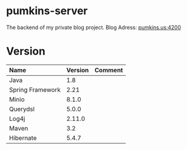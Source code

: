 # pumkins-server
  The backend of my private blog project.
  Blog Adress: [pumkins.us:4200](http://www.pumkins.us:4200/)

  
# Version
| Name             | Version | Comment |
| :--------------- | ------- | ------- |
| Java             | 1.8     |         |
| Spring Framework | 2.21    |         |
| Minio            | 8.1.0   |         |
| Querydsl         | 5.0.0   |         |
| Log4j            | 2.11.0  |         |
| Maven            | 3.2     |         |
| Hibernate        | 5.4.7   |         |


